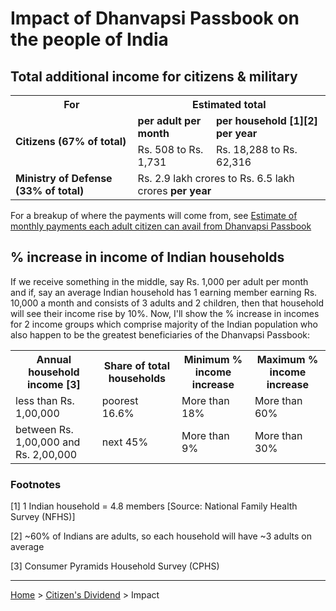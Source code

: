 # Impact of Dhanvapsi Passbook on the people of India

## Total additional income for citizens & military
 <table>
  <tr>
    <th>For</th>
    <th colspan = "2">Estimated total</th>
  </tr>
  <tr>
    <td rowspan = "2"><b>Citizens (67% of total)</b></td>
    <td><b>per adult per month</b></td>
    <td><b>per household [1][2] per year</b></td>
  </tr>
  <tr>
    <td>Rs. 508 to Rs. 1,731</td>
    <td>Rs. 18,288 to Rs. 62,316</td>
  </tr>
  <tr>
    <td><b>Ministry of Defense (33% of total)</b></td>
    <td colspan = "2">Rs. 2.9 lakh crores to Rs. 6.5 lakh crores <b>per year</b></td>
  </tr>
</table>

For a breakup of where the payments will come from, see [Estimate of monthly payments each adult citizen can avail from Dhanvapsi Passbook](https://vinamrsachdeva.github.io/citizens-dividend/estimate)

## % increase in income of Indian households

If we receive something in the middle, say Rs. 1,000 per adult per month and if, say an average Indian household has 1 earning member earning Rs. 10,000 a month and consists of 3 adults and 2 children, then that household will see their income rise by 10%. Now, I'll show the % increase in incomes for 2 income groups which comprise majority of the Indian population who also happen to be the greatest beneficiaries of the Dhanvapsi Passbook:

<table>
  <tr>
    <th>Annual household income [3]</th>
    <th>Share of total households</th>
    <th>Minimum % income increase</th>
    <th>Maximum % income increase</th>
  </tr>
  <tr>
    <td>less than Rs. 1,00,000</td>
    <td>poorest 16.6%</td>
    <td>More than 18%</td>
    <td>More than 60%</td>
  </tr>
  <tr>
    <td>between Rs. 1,00,000 and Rs. 2,00,000</td>
    <td>next 45%</td>
    <td>More than 9%</td>
    <td>More than 30%</td>
  </tr>
</table>

### Footnotes

[1] 1 Indian household = 4.8 members [Source: National Family Health Survey (NFHS)]

[2] ~60% of Indians are adults, so each household will have ~3 adults on average

[3] Consumer Pyramids Household Survey (CPHS)

---

[Home](https://vinamrsachdeva.github.io) > [Citizen's Dividend](https://vinamrsachdeva.github.io/citizens-dividend/) > Impact
